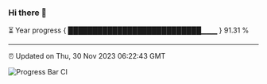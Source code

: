 ### Hi there 👋

⏳ Year progress { ███████████████████████████▁▁▁ } 91.31 %

---

⏰ Updated on Thu, 30 Nov 2023 06:22:43 GMT

![Progress Bar CI](https://github.com/ZhaoGui/ZhaoGui/workflows/Progress%20Bar%20CI/badge.svg)
